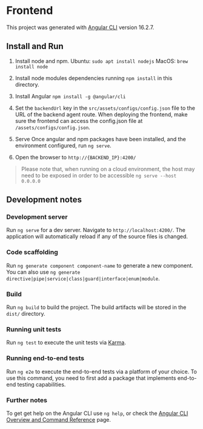 # Frontend

This project was generated with [Angular CLI](https://github.com/angular/angular-cli) version 16.2.7.

## Install and Run

1. Install node and npm.
   Ubuntu: `sudo apt install nodejs`
   MacOS: `brew install node`

2. Install node modules dependencies running `npm install` in this directory.

3. Install Angular `npm install -g @angular/cli`

4. Set the `backendUrl` key in the `src/assets/configs/config.json` file to the URL of the backend agent route.
When deploying the frontend, make sure the frontend can access the config.json file at `/assets/configs/config.json`.

5. Serve
   Once angular and npm packages have been installed, and the environment configured, run `ng serve`.

6. Open the browser to `http://{BACKEND_IP}:4200/`

> Please note that, when running on a cloud environment, the host may need to be exposed in order to be accessible
> `ng serve --host 0.0.0.0`


## Development notes

### Development server

Run `ng serve` for a dev server. Navigate to `http://localhost:4200/`.
The application will automatically reload if any of the source files is changed.


### Code scaffolding

Run `ng generate component component-name` to generate a new component.
You can also use `ng generate directive|pipe|service|class|guard|interface|enum|module`.

### Build

Run `ng build` to build the project.
The build artifacts will be stored in the `dist/` directory.

### Running unit tests

Run `ng test` to execute the unit tests via [Karma](https://karma-runner.github.io).

### Running end-to-end tests

Run `ng e2e` to execute the end-to-end tests via a platform of your choice.
To use this command, you need to first add a package that implements end-to-end testing capabilities.

### Further notes

To get get help on the Angular CLI use `ng help`, or check the [Angular CLI Overview and Command Reference](https://angular.io/cli) page.
